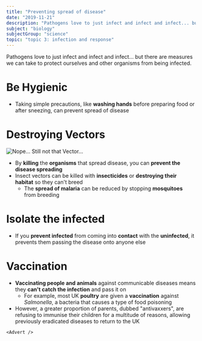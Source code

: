 ```yaml
---
title: "Preventing spread of disease"
date: "2019-11-21"
description: "Pathogens love to just infect and infect and infect... but there are measures we can take to protect ourselves and other organisms from being infected."
subject: "biology"
subjectGroup: "science"
topic: "topic 3: infection and response"
---
```


Pathogens love to just infect and infect and infect... but there are measures we can take to protect ourselves and other organisms from being infected.

# Be Hygienic

- Taking simple precautions, like **washing hands** before preparing food or after sneezing, can prevent spread of disease

# Destroying Vectors

![Nope... Still not that Vector...](articles/biology/topic-3/vector.png)

- By **killing** the **organisms** that spread disease, you can **prevent the disease spreading**
- Insect vectors can be killed with **insecticides** or **destroying their habitat** so they can't breed
  - The **spread of malaria** can be reduced by stopping **mosquitoes** from breeding

# Isolate the infected

- If you **prevent infected** from coming into **contact** with the **uninfected**, it prevents them passing the disease onto anyone else

# Vaccination

- **Vaccinating people and animals** against communicable diseases means they **can't catch the infection** and pass it on
  - For example, most UK **poultry** are given a **vaccination** against _Salmonella_, a bacteria that causes a type of food poisoning
- However, a greater proportion of parents, dubbed "antivaxxers", are refusing to immunise their children for a multitude of reasons, allowing previously eradicated diseases to return to the UK

```react
<Advert />
```
